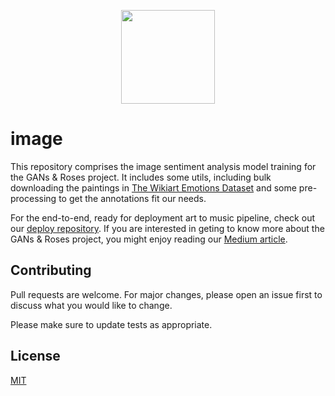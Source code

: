 <p align="center">
<img height=150 src="https://i.imgur.com/VCPjCtU.png">
</p>

# image

This repository comprises the image sentiment analysis model training for the GANs & Roses project. It includes some utils, including bulk downloading the paintings in [The Wikiart Emotions Dataset](http://saifmohammad.com/WebPages/wikiartemotions.html) and some pre-processing to get the annotations fit our needs.

For the end-to-end, ready for deployment art to music pipeline, check out our [deploy repository](https://github.com/GANs-N-Roses/deploy). If you are interested in geting to know more about the GANs & Roses project, you might enjoy reading our [Medium article](https://medium.com/@atmguille/d1a7cfe8d59a).

## Contributing
Pull requests are welcome. For major changes, please open an issue first to discuss what you would like to change.

Please make sure to update tests as appropriate.

## License
[MIT](https://choosealicense.com/licenses/mit/)
